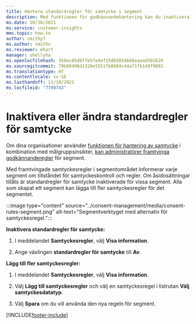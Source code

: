 ```yaml
---
title: Hantera standardregler för samtycke i segment
description: Med funktionen för godkännandehantering kan du inaktivera eller ändra standardgodkännandereglerna om åsidosättningar har aktiverats.
ms.date: 10/30/2021
ms.service: customer-insights
mms.topic: how-to
author: smithy7
ms.author: smithc
ms.reviewer: mhart
manager: shellyha
ms.openlocfilehash: 358ec05d0f7b5fe4ef15d65054b66eaaad301626
ms.sourcegitcommit: 79b09498d1328e5551fb8684c44af1fb149f9881
ms.translationtype: HT
ms.contentlocale: sv-SE
ms.lasthandoff: 11/10/2021
ms.locfileid: "7790743"
---
```

# <a name="disable-or-change-default-consent-rules"></a>Inaktivera eller ändra standardregler för samtycke

Om dina organisationer använder [funktionen för hantering av samtycke](../consent-management/overview.md) i kombination med målgruppsinsikter, [kan administratörer framtvinga godkännanderegler](activate-consent.md) för segment. 

Med framtvingade samtyckesregler i segmentområdet informerar varje segment om tillståndet för samtyckeskontroll och regler. Om åsidosättningar tillåts är standardregler för samtycke inaktiverade för vissa segment. Alla som skapat ett segment kan lägga till fler samtyckesregler för det segmentet. 

:::image type="content" source="../consent-management/media/consent-rules-segment.png" alt-text="Segmentverktyget med alternativ för samtyckesregel.":::

**Inaktivera standardregler för samtycke:**

1. I meddelandet **Samtyckesregler**, välj **Visa information**. 

1. Ange växlingen **standardregler för samtycke** till **Av**.

**Lägg till fler samtyckesregler:**

1. I meddelandet **Samtyckesregler**, välj **Visa information**. 

1. Välj **Lägg till samtyckesregler** och välj en samtyckesregel i listrutan **Välj samtyckesdatatyp**.

1. Välj **Spara** om du vill använda den nya regeln för segment.

[!INCLUDE[footer-include](../includes/footer-banner.md)] 
